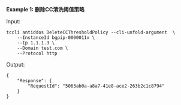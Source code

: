 **Example 1: 删除CC清洗阈值策略**



Input: 

```
tccli antiddos DeleteCCThresholdPolicy --cli-unfold-argument  \
    --InstanceId bgpip-0000011x \
    --Ip 1.1.1.3 \
    --Domain test.com \
    --Protocol http
```

Output: 
```
{
    "Response": {
        "RequestId": "5063ab0a-a8a7-41e8-ace2-263b2c1c8794"
    }
}
```

